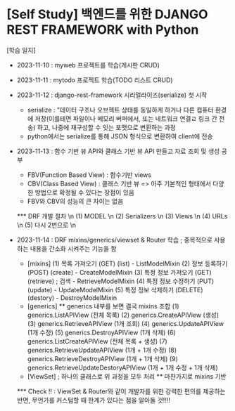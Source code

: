 
# [Self Study] 백엔드를 위한 DJANGO REST FRAMEWORK with Python

[학습 일지]
  * 2023-11-10 : myweb 프로젝트를 학습(게시판 CRUD)
  * 2023-11-11 : mytodo 프로젝트 학습(TODO 리스트 CRUD)
  * 2023-11-12 : django-rest-framework 시리얼라이즈(serialize) 첫 시작
    - serialize : "데이터 구조나 오브젝트 상태를 동일하게 하거나 다른 컴퓨터 환경에 저장(이를테면 파일이나 메모리 버퍼에서, 또는 네트워크 연결ㄹ 링크 간 전송) 하고, 나중에 재구성할 수 잇는 포맷으로 변환하는 과정
    - python에서는 serialize를 통해 JSON 형식으로 변환하여 client에 전송
  * 2023-11-13 : 함수 기반 뷰 API와 클래스 기반 뷰 API 만들고 자료 조회 및 생성 공부
    - FBV(Function Based View) : 함수기반 views
    - CBV(Class Based View) : 클래스 기반 뷰
      => 아주 기본척인 형태에서 다양한 방법으로 확정될 수 있다는 장점이 있음
    - FBV와 CBV의 성능의 큰 차이는 없음

    *** DRF 개발 절차 \n
    (1) MODEL  \n
    (2) Serializers \n
    (3) Views \n
    (4) URLs \n
    (5) 다시 2번으로 \n

  * 2023-11-14 : DRF mixins/generics/viewset & Router  학습 ; 중복적으로 사용하는 내용을 간소화 시켜주는 기능을 함
    - [mixins]
      (1) 목록 가져오기 (GET) (list)                  - ListModelMixin
      (2) 정보 등록하기 (POST) (create)               - CreateModelMixin
      (3) 특정 정보 가져오기 (GET) (retrieve) ; 검색    - RetrieveModelMixin
      (4) 특정 정보 수정하기 (PUT) (update)            - UpdateModelMixin
      (5) 특정 정보 삭제하기 (DELETE) (destory)        - DestroyModelMixin
    - [generics]  ** generics 내부를 보면 결국 mixins 조합
      (1) generics.ListAPIView (전체 목록)
      (2) generics.CreateAPIView (생성)
      (3) generics.RetrieveAPIView (1개 조회)
      (4) generics.UpdateAPIView (1개 수정)
      (5) generics.DestroyAPIView (1개 삭제)
      (6) generics.ListCreateAPIView (전체 목록 + 생성)
      (7) generics.RetrieveUpdateAPIView (1개 + 1개 수정)
      (8) generics.RetrieveDestroyAPIView (1개 + 1개 삭제)
      (9) generics.RetrieveUpdateDestoryAPIView (1개 + 1개 수정 + 1개 삭제)
    - [ViewSet] ; 하나의 클래스로 위 과정을 모두 처리 ** 마찬가지로 mixins 기반

      
    *** Check !!
      : ViewSet & Router와 같이 개발자를 위한 강력한 편의를 제공하는 반면, 무언가를 커스텀할 때 한계가 있다는 점을 알아둘 것!!!!
      
      
